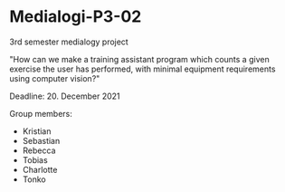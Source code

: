 # Medialogi-P3-02
3rd semester medialogy project

"How can we make a training assistant program which counts a given exercise the user has performed, with minimal equipment requirements using computer vision?"

Deadline: 20. December 2021

Group members:
- Kristian
- Sebastian
- Rebecca
- Tobias
- Charlotte
- Tonko